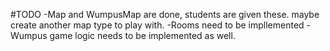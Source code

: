 #TODO
    -Map and WumpusMap are done, students are given these. maybe create another map type to play with.
    -Rooms need to be impllemented
    -Wumpus game logic needs to be implemented as well.
